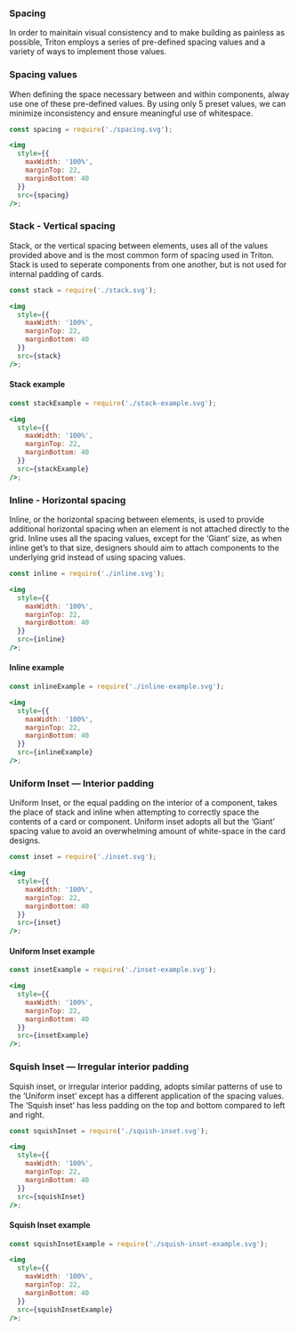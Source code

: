 ### Spacing

In order to mainitain visual consistency and to make building as painless as possible, Triton employs a series of pre-defined spacing values and a variety of ways to implement those values.

### Spacing values

When defining the space necessary between and within components, alway use one of these pre-defined values. By using only 5 preset values, we can minimize inconsistency and ensure meaningful use of whitespace.

```jsx noeditor
const spacing = require('./spacing.svg');

<img
  style={{
    maxWidth: '100%',
    marginTop: 22,
    marginBottom: 40
  }}
  src={spacing}
/>;
```

### Stack - Vertical spacing

Stack, or the vertical spacing between elements, uses all of the values provided above and is the most common form of spacing used in Triton. Stack is used to seperate components from one another, but is not used for internal padding of cards.

```jsx noeditor
const stack = require('./stack.svg');

<img
  style={{
    maxWidth: '100%',
    marginTop: 22,
    marginBottom: 40
  }}
  src={stack}
/>;
```

<h4>Stack example</h4>

```jsx noeditor
const stackExample = require('./stack-example.svg');

<img
  style={{
    maxWidth: '100%',
    marginTop: 22,
    marginBottom: 40
  }}
  src={stackExample}
/>;
```

### Inline - Horizontal spacing

Inline, or the horizontal spacing between elements, is used to provide additional horizontal spacing when an element is not attached directly to the grid. Inline uses all the spacing values, except for the ‘Giant’ size, as when inline get’s to that size, designers should aim to attach components to the underlying grid instead of using spacing values.

```jsx noeditor
const inline = require('./inline.svg');

<img
  style={{
    maxWidth: '100%',
    marginTop: 22,
    marginBottom: 40
  }}
  src={inline}
/>;
```

<h4>Inline example</h4>

```jsx noeditor
const inlineExample = require('./inline-example.svg');

<img
  style={{
    maxWidth: '100%',
    marginTop: 22,
    marginBottom: 40
  }}
  src={inlineExample}
/>;
```

### Uniform Inset — Interior padding

Uniform Inset, or the equal padding on the interior of a component, takes the place of stack and inline when attempting to correctly space the contents of a card or component. Uniform inset adopts all but the ‘Giant’ spacing value to avoid an overwhelming amount of white-space in the card designs.

```jsx noeditor
const inset = require('./inset.svg');

<img
  style={{
    maxWidth: '100%',
    marginTop: 22,
    marginBottom: 40
  }}
  src={inset}
/>;
```

<h4>Uniform Inset example</h4>

```jsx noeditor
const insetExample = require('./inset-example.svg');

<img
  style={{
    maxWidth: '100%',
    marginTop: 22,
    marginBottom: 40
  }}
  src={insetExample}
/>;
```

### Squish Inset — Irregular interior padding

Squish inset, or irregular interior padding, adopts similar patterns of use to the ‘Uniform inset’ except has a different application of the spacing values. The ‘Squish inset’ has less padding on the top and bottom compared to left and right.

```jsx noeditor
const squishInset = require('./squish-inset.svg');

<img
  style={{
    maxWidth: '100%',
    marginTop: 22,
    marginBottom: 40
  }}
  src={squishInset}
/>;
```

<h4>Squish Inset example</h4>

```jsx noeditor
const squishInsetExample = require('./squish-inset-example.svg');

<img
  style={{
    maxWidth: '100%',
    marginTop: 22,
    marginBottom: 40
  }}
  src={squishInsetExample}
/>;
```
